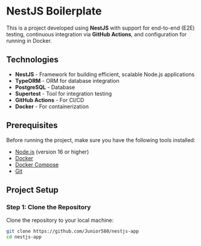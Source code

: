 # NestJS Boilerplate

This is a project developed using **NestJS** with support for end-to-end (E2E) testing, continuous integration via **GitHub Actions**, and configuration for running in Docker.

## Technologies

- **NestJS** - Framework for building efficient, scalable Node.js applications
- **TypeORM** - ORM for database integration
- **PostgreSQL** - Database
- **Supertest** - Tool for integration testing
- **GitHub Actions** - For CI/CD
- **Docker** - For containerization

## Prerequisites

Before running the project, make sure you have the following tools installed:

- [Node.js](https://nodejs.org/) (version 16 or higher)
- [Docker](https://www.docker.com/get-started)
- [Docker Compose](https://docs.docker.com/compose/)
- [Git](https://git-scm.com/)

## Project Setup

### Step 1: Clone the Repository

Clone the repository to your local machine:

```bash
git clone https://github.com/Junior580/nestjs-app
cd nestjs-app


